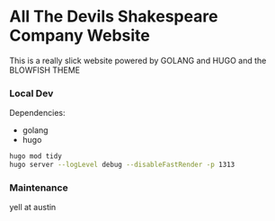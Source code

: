 # All The Devils Shakespeare Company Website

This is a really slick website powered by GOLANG and HUGO and the BLOWFISH THEME

### Local Dev

Dependencies:
- golang
- hugo

```bash
hugo mod tidy
hugo server --logLevel debug --disableFastRender -p 1313
```

### Maintenance

yell at austin